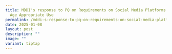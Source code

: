 ```yaml
---
title: MDDI's response to PQ on Requirements on Social Media Platforms to Ensure
  Age Appropriate Use
permalink: /mddi-s-response-to-pq-on-requirements-on-social-media-platforms-to-ensure-age-appropriate-use/
date: 2025-01-08
layout: post
description: ""
image: ""
variant: tiptap
---
```


